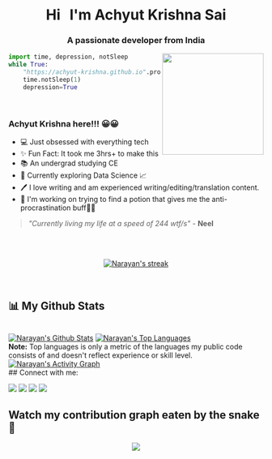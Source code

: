 <h1 align="center">Hi <img src="https://media.giphy.com/media/hvRJCLFzcasrR4ia7z/giphy.gif" width="5">  I'm Achyut Krishna Sai</h1>
<h3 align="center">A passionate developer from India</h3>
<div align='center'>
  <img align='right' src='https://media.giphy.com/media/52Fzb15SPPaE67hwnD/giphy.gif' width='200'>


  
</div>

```python
import time, depression, notSleep
while True:
    "https://achyut-krishna.github.io".procrastinate()
    time.notSleep(1)
    depression=True
    
````

<h1></h1>

<div>
  
  ### Achyut Krishna here!!! 😀😀
  - 💻 Just obsessed with everything tech
  - ✨ Fun Fact: It took me 3hrs+ to make this
  - 📚 An undergrad studying CE 
  - 👀 Currently exploring Data Science 📈
  - 🖊 I love writing and am experienced writing/editing/translation content. 
  - 👔 I'm working on trying to find a potion that gives me the anti-procrastination buff🧝‍♂
  
  > _"Currently living my life at a speed of 244 wtf/s"_ - **Neel**
 <br/>
  
<br>
<p align="center">
    <a href="https://github.com/Achyut-Krishna/github-readme-streak-stats">
        <img title="🔥 Get streak stats for your profile at git.io/streak-stats" alt="Narayan's streak" src="https://github-readme-streak-stats.herokuapp.com/?user=Achyut-Krishna&theme=black-ice&hide_border=true&stroke=0000&background=060A0CD0"/>
    </a>
</p>


<br>

##  📊  My Github Stats

  <br/>
    <a href="https://github.com/Achyut-Krishna/github-readme-stats"><img alt="Narayan's Github Stats" src="https://github-readme-stats.vercel.app/api?username=Achyut-Krishna&show_icons=true&count_private=true&theme=react&hide_border=true&bg_color=0D1117" /></a>
  <a href="https://github.com/Achyut-Krishna/github-readme-stats"><img alt="Narayan's Top Languages" src="https://github-readme-stats.vercel.app/api/top-langs/?username=Achyut-Krishna&langs_count=8&count_private=true&layout=compact&theme=react&hide_border=true&bg_color=0D1117" /></a>
  <br/>
  <b>Note:</b> Top languages is only a metric of the languages my public code consists of and doesn't reflect experience or skill level.


<br/>
<a href="https://github.com/Achyut-Krishna/github-readme-activity-graph"><img alt="Narayan's Activity Graph" src="https://activity-graph.herokuapp.com/graph?username=Achyut-Krishna&bg_color=0D1117&color=5BCDEC&line=5BCDEC&point=FFFFFF&hide_border=true" /></a>

<br/>
<!--   
  <details>
    <summary>🌼 Reach out & Connect with me!</summary>
  </details> -->
## Connect with me:
<p align="left">

<a href = "https://www.linkedin.com/in/achyut-krishna-sai-adiraju-a36308203/"><img src="https://img.icons8.com/fluent/48/000000/linkedin.png"/></a>
<a href = "https://twitter.com/AchyutAdiraju"><img src="https://img.icons8.com/fluent/48/000000/twitter.png"/></a>
<a href = "https://www.instagram.com/krishna_achyut/"><img src="https://img.icons8.com/fluent/48/000000/instagram-new.png"/></a>
<a href = "https://www.youtube.com/channel/UCRqQq1O1e0g-7CfoQzCoFdw"><img src="https://img.icons8.com/color/48/000000/youtube-play.png"/></a>

</p>
  
</div>

## Watch my contribution graph eaten by the snake🐍
<p align='center'><img src='https://raw.githubusercontent.com/Achyut-Krishna/Achyut-Krishna/output/github-contribution-grid-snake.svg'></p>
